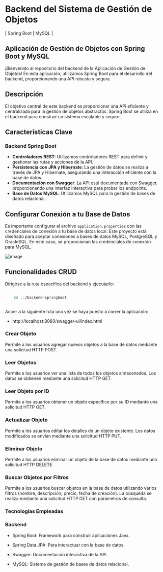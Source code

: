 # Backend del Sistema de Gestión de Objetos 

| Spring Boot | MySQL |

## Aplicación de Gestión de Objetos con Spring Boot y MySQL

¡Bienvenido al repositorio del backend de la Aplicación de Gestión de Objetos! En esta aplicación, utilizamos Spring Boot para el desarrollo del backend, proporcionando una API robusta y segura.

## Descripción

El objetivo central de este backend es proporcionar una API eficiente y centralizada para la gestión de objetos abstractos. Spring Boot se utiliza en el backend para construir un sistema escalable y seguro.

## Características Clave

### Backend Spring Boot

- **Controladores REST**: Utilizamos controladores REST para definir y gestionar las rutas y acciones de la API.
- **Persistencia con JPA y Hibernate**: La gestión de datos se realiza a través de JPA y Hibernate, asegurando una interacción eficiente con la base de datos.
- **Documentación con Swagger**: La API está documentada con Swagger, proporcionando una interfaz interactiva para probar los endpoints.
- **Base de Datos MySQL**: Utilizamos MySQL para la gestión de bases de datos relacional.

## Configurar Conexión a tu Base de Datos

Es importante configurar el archivo `application.properties` con las credenciales de conexión a tu base de datos local. Este proyecto está diseñado para aceptar conexiones a bases de datos MySQL, PostgreSQL y OracleSQL. En este caso, se proporcionan las credenciales de conexión para MySQL.

![image](https://github.com/Julian1699/Base-Angular-SpringBoot/assets/114323630/aa8773ae-80c0-4e39-ae1b-fd37bd532362)

## Funcionalidades CRUD

Dirigirse a la ruta especifica del backend y ejecutarlo:

```bash
    
    cd ../backend-springboot
    
```

Accer a la siguiente ruta una vez se haya puesto a correr la aplicación: 

- http://localhost:8080/swagger-ui/index.html


### Crear Objeto

Permite a los usuarios agregar nuevos objetos a la base de datos mediante una solicitud HTTP POST.

### Leer Objetos

Permite a los usuarios ver una lista de todos los objetos almacenados. Los datos se obtienen mediante una solicitud HTTP GET.

### Leer Objeto por ID

Permite a los usuarios obtener un objeto específico por su ID mediante una solicitud HTTP GET.

### Actualizar Objeto

Permite a los usuarios editar los detalles de un objeto existente. Los datos modificados se envían mediante una solicitud HTTP PUT.

### Eliminar Objeto

Permite a los usuarios eliminar un objeto de la base de datos mediante una solicitud HTTP DELETE.

### Buscar Objetos por Filtros

Permite a los usuarios buscar objetos en la base de datos utilizando varios filtros (nombre, descripción, precio, fecha de creación). La búsqueda se realiza mediante una solicitud HTTP GET con parámetros de consulta.

### Tecnologías Empleadas

### Backend

- Spring Boot: Framework para construir aplicaciones Java.

- Spring Data JPA: Para interactuar con la base de datos.

- Swagger: Documentación interactiva de la API.

- MySQL: Sistema de gestión de bases de datos relacional.
